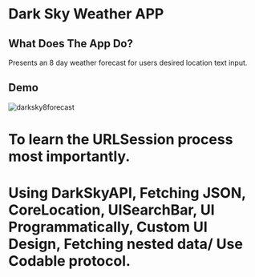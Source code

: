 # Dark Sky Weather APP


## What Does The App Do? 

Presents an 8 day weather forecast for users desired location text input.

## Demo

![darksky8forecast](https://user-images.githubusercontent.com/36717095/51092669-e0142e00-1767-11e9-9094-f1d524f5d063.gif)


# To learn the URLSession process most importantly.

# Using DarkSkyAPI, Fetching JSON, CoreLocation, UISearchBar, UI Programmatically, Custom UI Design, Fetching nested data/ Use Codable protocol.
